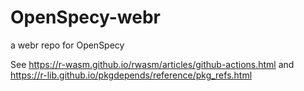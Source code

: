 # OpenSpecy-webr
a webr repo for OpenSpecy

See https://r-wasm.github.io/rwasm/articles/github-actions.html
and https://r-lib.github.io/pkgdepends/reference/pkg_refs.html

